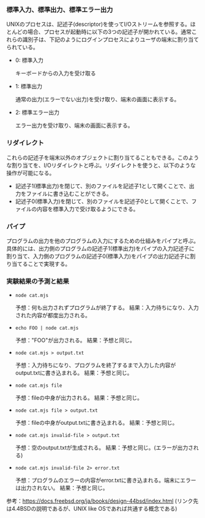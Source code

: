 ### 標準入力、標準出力、標準エラー出力

UNIXのプロセスは、記述子(descriptor)を使ってI/Oストリームを参照する。ほとんどの場合、プロセスが起動時に以下の3つの記述子が開かれている。通常これらの識別子は、下記のようにログインプロセスによりユーザの端末に割り当てられている。

- 0: 標準入力

  キーボードからの入力を受け取る

- 1: 標準出力

  通常の出力(エラーでない出力)を受け取り、端末の画面に表示する。

- 2: 標準エラー出力

  エラー出力を受け取り、端末の画面に表示する。

### リダイレクト

これらの記述子を端末以外のオブジェクトに割り当てることもできる。このような割り当てを、I/Oリダイレクトと呼ぶ。リダイレクトを使うと、以下のような操作が可能になる。

- 記述子1(標準出力)を閉じて、別のファイルを記述子1として開くことで、出力をファイルに書き込むことができる。
- 記述子0(標準入力)を閉じて、別のファイルを記述子0として開くことで、ファイルの内容を標準入力で受け取るようにできる。

### パイプ

プログラムの出力を他のプログラムの入力にするための仕組みをパイプと呼ぶ。
具体的には、出力側のプログラムの記述子1(標準出力)をパイプの入力記述子に割り当て、入力側のプログラムの記述子0(標準入力)をパイプの出力記述子に割り当てることで実現する。

### 実験結果の予測と結果

- `node cat.mjs`

  予想：何も出力されずプログラムが終了する。
  結果：入力待ちになり、入力された内容が都度出力される。

- `echo FOO | node cat.mjs`

  予想："FOO"が出力される。
  結果：予想と同じ。

- `node cat.mjs > output.txt`

  予想：入力待ちになり、プログラムを終了するまで入力した内容がoutput.txtに書き込まれる。
  結果：予想と同じ。

- `node cat.mjs file`

  予想：fileの中身が出力される。
  結果：予想と同じ。

- `node cat.mjs file > output.txt`

  予想：fileの中身がoutput.txtに書き込まれる。
  結果：予想と同じ。

- `node cat.mjs invalid-file > output.txt`

  予想：空のoutput.txtが生成される。
  結果：予想と同じ。(エラーが出力される)

- `node cat.mjs invalid-file 2> error.txt`

  予想：プログラムのエラーの内容がerror.txtに書き込まれる。端末にエラーは出力されない。
  結果：予想と同じ。

参考：https://docs.freebsd.org/ja/books/design-44bsd/index.html
(リンク先は4.4BSDの説明であるが、UNIX like OSであれば共通する概念である)

